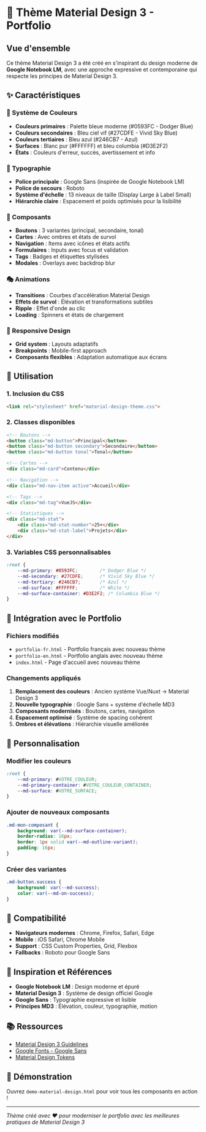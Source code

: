 # 🎨 Thème Material Design 3 - Portfolio

## Vue d'ensemble

Ce thème Material Design 3 a été créé en s'inspirant du design moderne de **Google Notebook LM**, avec une approche expressive et contemporaine qui respecte les principes de Material Design 3.

## ✨ Caractéristiques

### 🎨 Système de Couleurs
- **Couleurs primaires** : Palette bleue moderne (#0593FC - Dodger Blue)
- **Couleurs secondaires** : Bleu ciel vif (#27CDFE - Vivid Sky Blue)
- **Couleurs tertiaires** : Bleu azul (#246CB7 - Azul)
- **Surfaces** : Blanc pur (#FFFFFF) et bleu columbia (#D3E2F2)
- **États** : Couleurs d'erreur, succès, avertissement et info

### 📝 Typographie
- **Police principale** : Google Sans (inspirée de Google Notebook LM)
- **Police de secours** : Roboto
- **Système d'échelle** : 13 niveaux de taille (Display Large à Label Small)
- **Hiérarchie claire** : Espacement et poids optimisés pour la lisibilité

### 🧩 Composants
- **Boutons** : 3 variantes (principal, secondaire, tonal)
- **Cartes** : Avec ombres et états de survol
- **Navigation** : Items avec icônes et états actifs
- **Formulaires** : Inputs avec focus et validation
- **Tags** : Badges et étiquettes stylisées
- **Modales** : Overlays avec backdrop blur

### 🎭 Animations
- **Transitions** : Courbes d'accélération Material Design
- **Effets de survol** : Élévation et transformations subtiles
- **Ripple** : Effet d'onde au clic
- **Loading** : Spinners et états de chargement

### 📱 Responsive Design
- **Grid system** : Layouts adaptatifs
- **Breakpoints** : Mobile-first approach
- **Composants flexibles** : Adaptation automatique aux écrans

## 🚀 Utilisation

### 1. Inclusion du CSS
```html
<link rel="stylesheet" href="material-design-theme.css">
```

### 2. Classes disponibles
```html
<!-- Boutons -->
<button class="md-button">Principal</button>
<button class="md-button secondary">Secondaire</button>
<button class="md-button tonal">Tonal</button>

<!-- Cartes -->
<div class="md-card">Contenu</div>

<!-- Navigation -->
<div class="md-nav-item active">Accueil</div>

<!-- Tags -->
<div class="md-tag">VueJS</div>

<!-- Statistiques -->
<div class="md-stat">
    <div class="md-stat-number">25+</div>
    <div class="md-stat-label">Projets</div>
</div>
```

### 3. Variables CSS personnalisables
```css
:root {
    --md-primary: #0593FC;        /* Dodger Blue */
    --md-secondary: #27CDFE;      /* Vivid Sky Blue */
    --md-tertiary: #246CB7;       /* Azul */
    --md-surface: #FFFFFF;        /* White */
    --md-surface-container: #D3E2F2; /* Columbia Blue */
}
```

## 🎯 Intégration avec le Portfolio

### Fichiers modifiés
- `portfolio-fr.html` - Portfolio français avec nouveau thème
- `portfolio-en.html` - Portfolio anglais avec nouveau thème
- `index.html` - Page d'accueil avec nouveau thème

### Changements appliqués
1. **Remplacement des couleurs** : Ancien système Vue/Nuxt → Material Design 3
2. **Nouvelle typographie** : Google Sans + système d'échelle MD3
3. **Composants modernisés** : Boutons, cartes, navigation
4. **Espacement optimisé** : Système de spacing cohérent
5. **Ombres et élévations** : Hiérarchie visuelle améliorée

## 🔧 Personnalisation

### Modifier les couleurs
```css
:root {
    --md-primary: #VOTRE_COULEUR;
    --md-primary-container: #VOTRE_COULEUR_CONTAINER;
    --md-surface: #VOTRE_SURFACE;
}
```

### Ajouter de nouveaux composants
```css
.md-mon-composant {
    background: var(--md-surface-container);
    border-radius: 16px;
    border: 1px solid var(--md-outline-variant);
    padding: 16px;
}
```

### Créer des variantes
```css
.md-button.success {
    background: var(--md-success);
    color: var(--md-on-success);
}
```

## 📱 Compatibilité

- **Navigateurs modernes** : Chrome, Firefox, Safari, Edge
- **Mobile** : iOS Safari, Chrome Mobile
- **Support** : CSS Custom Properties, Grid, Flexbox
- **Fallbacks** : Roboto pour Google Sans

## 🎨 Inspiration et Références

- **Google Notebook LM** : Design moderne et épuré
- **Material Design 3** : Système de design officiel Google
- **Google Sans** : Typographie expressive et lisible
- **Principes MD3** : Élévation, couleur, typographie, motion

## 📚 Ressources

- [Material Design 3 Guidelines](https://m3.material.io/)
- [Google Fonts - Google Sans](https://fonts.google.com/specimen/Google+Sans)
- [Material Design Tokens](https://m3.material.io/foundations/design-tokens/overview)

## 🚀 Démonstration

Ouvrez `demo-material-design.html` pour voir tous les composants en action !

---

*Thème créé avec ❤️ pour moderniser le portfolio avec les meilleures pratiques de Material Design 3*
